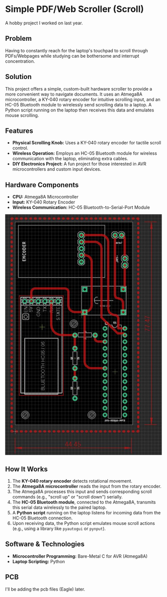 # Simple PDF/Web Scroller (Scroll)
A hobby project I worked on last year.
## Problem
Having to constantly reach for the laptop's touchpad to scroll through PDFs/Webpages while studying can be bothersome and interrupt concentration.

## Solution
This project offers a simple, custom-built hardware scroller to provide a more convenient way to navigate documents. It uses an Atmega8A microcontroller, a KY-040 rotary encoder for intuitive scrolling input, and an HC-05 Bluetooth module to wirelessly send scrolling data to a laptop. A Python script running on the laptop then receives this data and emulates mouse scrolling.

## Features
* **Physical Scrolling Knob:** Uses a KY-040 rotary encoder for tactile scroll control.
* **Wireless Operation:** Employs an HC-05 Bluetooth module for wireless communication with the laptop, eliminating extra cables.
* **DIY Electronics Project:** A fun project for those interested in AVR microcontrollers and custom input devices.

## Hardware Components
* **CPU:** Atmega8A Microcontroller
* **Input:** KY-040 Rotary Encoder
* **Wireless Communication:** HC-05 Bluetooth-to-Serial-Port Module

![pcb_board](board.jpg "PCB")

## How It Works
1.  The **KY-040 rotary encoder** detects rotational movement.
2.  The **Atmega8A microcontroller** reads the input from the rotary encoder.
3.  The Atmega8A processes this input and sends corresponding scroll commands (e.g., "scroll up" or "scroll down") serially.
4.  The **HC-05 Bluetooth module**, connected to the Atmega8A, transmits this serial data wirelessly to the paired laptop.
5.  A **Python script** running on the laptop listens for incoming data from the HC-05 Bluetooth connection.
6.  Upon receiving data, the Python script emulates mouse scroll actions (e.g., using a library like `pyautogui` or `pynput`).

## Software & Technologies
* **Microcontroller Programming:** Bare-Metal C for AVR (Atmega8A)
* **Laptop Scripting:** Python

## PCB
I'll be adding the pcb files (Eagle) later.
